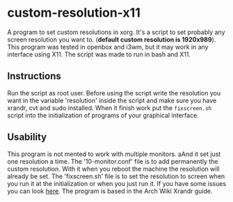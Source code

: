 # custom-resolution-x11
A program to set custom resolutions in xorg. It's a script to set probably any screen resolution you want to. (**default custom resolution is 1920x989**). \
This program was tested in openbox and i3wm, but it may work in any interface using X11. The script was made to run in bash and X11.

## Instructions
Run the script as root user. Before using the script write the resolution you want in the variable 'resolution' inside the script and make sure you have xrandr, cvt and sudo installed. When it finish work put the `fixscreen.sh` script into the initialization of programs of your graphical interface.

## Usability
This program is not mented to work with multiple monitors. aAnd it set just one resolution a time. The '10-monitor.conf' file is to add permanently the custom resolution. With it when you reboot the machine the resolution will already be set. The 'fixscreen.sh' file is to set the resolution to screen when you run it at the initialization or when you just run it. If you have some issues you can look [here](https://wiki.archlinux.org/index.php/Xrandr). The program is based in the Arch Wiki Xrandr guide.
